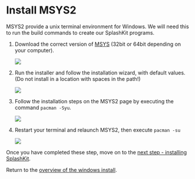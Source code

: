 # Install MSYS2

MSYS2 provide a unix terminal environment for Windows. We will need this to run the build commands to create our SplashKit programs.

1. Download the correct version of [MSYS](http://www.msys2.org) (32bit or 64bit depending on your computer).

    ![](images/install-gifs/Windows/1.gif)

1. Run the installer and follow the installation wizard, with default values. (Do not install in a location with spaces in the path!)

    ![](images/install-gifs/Windows/2.gif)

1. Follow the installation steps on the MSYS2 page by executing the command `pacman -Syu`.

    ![](images/install-gifs/Windows/4.gif)

1. Restart your terminal and relaunch MSYS2, then execute `pacman -su`

    ![](images/install-gifs/Windows/5.gif)

Once you have completed these step, move on to the [next step - installing SplashKit](/guides/installation/windows/step2.html).

Return to the [overview of the windows install](/guides/installation/windows.html).